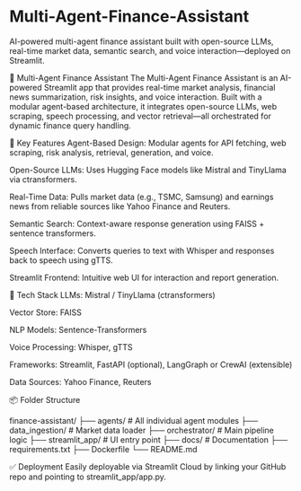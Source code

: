 # Multi-Agent-Finance-Assistant
AI-powered multi-agent finance assistant built with open-source LLMs, real-time market data, semantic search, and voice interaction—deployed on Streamlit.


🧠 Multi-Agent Finance Assistant
The Multi-Agent Finance Assistant is an AI-powered Streamlit app that provides real-time market analysis, financial news summarization, risk insights, and voice interaction. Built with a modular agent-based architecture, it integrates open-source LLMs, web scraping, speech processing, and vector retrieval—all orchestrated for dynamic finance query handling.

🚀 Key Features
Agent-Based Design: Modular agents for API fetching, web scraping, risk analysis, retrieval, generation, and voice.

Open-Source LLMs: Uses Hugging Face models like Mistral and TinyLlama via ctransformers.

Real-Time Data: Pulls market data (e.g., TSMC, Samsung) and earnings news from reliable sources like Yahoo Finance and Reuters.

Semantic Search: Context-aware response generation using FAISS + sentence transformers.

Speech Interface: Converts queries to text with Whisper and responses back to speech using gTTS.

Streamlit Frontend: Intuitive web UI for interaction and report generation.

🧱 Tech Stack
LLMs: Mistral / TinyLlama (ctransformers)

Vector Store: FAISS

NLP Models: Sentence-Transformers

Voice Processing: Whisper, gTTS

Frameworks: Streamlit, FastAPI (optional), LangGraph or CrewAI (extensible)

Data Sources: Yahoo Finance, Reuters

📦 Folder Structure

finance-assistant/
├── agents/               # All individual agent modules
├── data_ingestion/       # Market data loader
├── orchestrator/         # Main pipeline logic
├── streamlit_app/        # UI entry point
├── docs/                 # Documentation
├── requirements.txt
├── Dockerfile
└── README.md


✅ Deployment
Easily deployable via Streamlit Cloud by linking your GitHub repo and pointing to streamlit_app/app.py.




